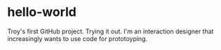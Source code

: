 # hello-world
Troy's first GitHub project. Trying it out. 
I'm an interaction designer that increasingly wants to use code for prototoyping.
